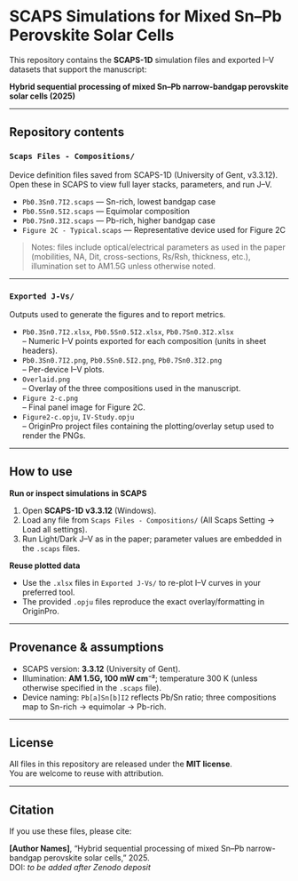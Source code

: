 # SCAPS Simulations for Mixed Sn–Pb Perovskite Solar Cells

This repository contains the **SCAPS-1D** simulation files and exported I–V datasets that support the manuscript:

**Hybrid sequential processing of mixed Sn–Pb narrow-bandgap perovskite solar cells (2025)**

---

## Repository contents

### `Scaps Files - Compositions/`
Device definition files saved from SCAPS-1D (University of Gent, v3.3.12).  
Open these in SCAPS to view full layer stacks, parameters, and run J–V.

- `Pb0.3Sn0.7I2.scaps` — Sn-rich, lowest bandgap case  
- `Pb0.5Sn0.5I2.scaps` — Equimolar composition  
- `Pb0.7Sn0.3I2.scaps` — Pb-rich, higher bandgap case  
- `Figure 2C - Typical.scaps` — Representative device used for Figure 2C

> Notes: files include optical/electrical parameters as used in the paper (mobilities, NA, Dit, cross-sections, Rs/Rsh, thickness, etc.), illumination set to AM1.5G unless otherwise noted.

---

### `Exported J-Vs/`
Outputs used to generate the figures and to report metrics.

- `Pb0.3Sn0.7I2.xlsx`, `Pb0.5Sn0.5I2.xlsx`, `Pb0.7Sn0.3I2.xlsx`  
  – Numeric I–V points exported for each composition (units in sheet headers).
- `Pb0.3Sn0.7I2.png`, `Pb0.5Sn0.5I2.png`, `Pb0.7Sn0.3I2.png`  
  – Per-device I–V plots.
- `Overlaid.png`  
  – Overlay of the three compositions used in the manuscript.
- `Figure 2-c.png`  
  – Final panel image for Figure 2C.
- `Figure2-c.opju`, `IV-Study.opju`  
  – OriginPro project files containing the plotting/overlay setup used to render the PNGs.

---

## How to use

**Run or inspect simulations in SCAPS**
1. Open **SCAPS-1D v3.3.12** (Windows).
2. Load any file from `Scaps Files - Compositions/` (All Scaps Setting → Load all settings).
3. Run Light/Dark J–V as in the paper; parameter values are embedded in the `.scaps` files.

**Reuse plotted data**
- Use the `.xlsx` files in `Exported J-Vs/` to re-plot I–V curves in your preferred tool.
- The provided `.opju` files reproduce the exact overlay/formatting in OriginPro.

---

## Provenance & assumptions
- SCAPS version: **3.3.12** (University of Gent).  
- Illumination: **AM 1.5G, 100 mW cm⁻²**; temperature 300 K (unless otherwise specified in the `.scaps` file).  
- Device naming: `Pb[a]Sn[b]I2` reflects Pb/Sn ratio; three compositions map to Sn-rich → equimolar → Pb-rich.

---

## License
All files in this repository are released under the **MIT license**.  
You are welcome to reuse with attribution.

---

## Citation
If you use these files, please cite:

**[Author Names]**, “Hybrid sequential processing of mixed Sn–Pb narrow-bandgap perovskite solar cells,” 2025.  
DOI: _to be added after Zenodo deposit_

